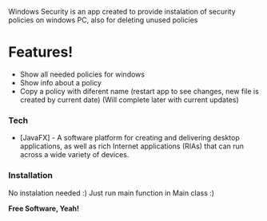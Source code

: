 Windows Security is an app created to provide instalation of security policies on windows PC, also for deleting unused policies


# Features!

  - Show all needed policies for windows
  - Show info about a policy
  - Copy a policy with diferent name (restart app to see changes, new file is created by current date)
  (Will complete later with current updates)

### Tech

* [JavaFX] -  A software platform for creating and delivering desktop applications, as well as rich Internet applications (RIAs) that can run across a wide variety of devices.

### Installation
No instalation needed :)
Just run main function in Main class :)

**Free Software, Yeah!**
